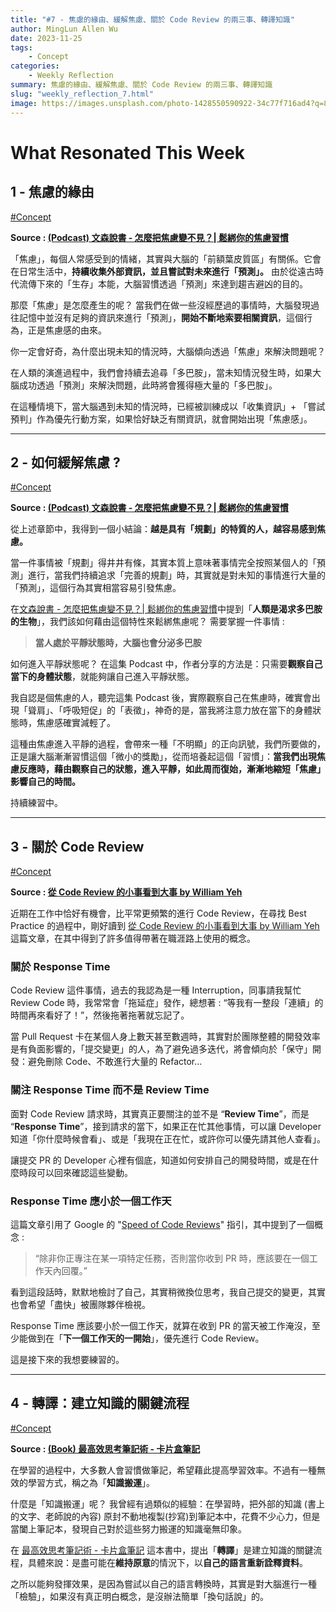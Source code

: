 ```yaml
---
title: "#7 - 焦慮的緣由、緩解焦慮、關於 Code Review 的兩三事、轉譯知識"
author: MingLun Allen Wu
date: 2023-11-25
tags: 
    - Concept
categories:
    - Weekly Reflection
summary: 焦慮的緣由、緩解焦慮、關於 Code Review 的兩三事、轉譯知識
slug: "weekly_reflection_7.html"
image: https://images.unsplash.com/photo-1428550590922-34c77f716ad4?q=80&w=2000&auto=format&fit=crop&ixlib=rb-4.0.3&ixid=M3wxMjA3fDB8MHxwaG90by1wYWdlfHx8fGVufDB8fHx8fA%3D%3D
---
```


# What Resonated This Week

## 1 - 焦慮的緣由

[#Concept](https://minglunwu.com/tags/concept/)

**Source : [(Podcast) 文森說書 - 怎麼把焦慮變不見？| 鬆綁你的焦慮習慣](https://podcasts.apple.com/tw/podcast/%E6%96%87%E6%A3%AE%E8%AA%AA%E6%9B%B8/id1513786617?i=1000627424736)**

「焦慮」，每個人常感受到的情緒，其實與大腦的「前額葉皮質區」有關係。它會在日常生活中，**持續收集外部資訊，並且嘗試對未來進行「預測」。** 由於從遠古時代流傳下來的「生存」本能，大腦習慣透過「預測」來達到趨吉避凶的目的。

那麼「焦慮」是怎麼產生的呢？ 當我們在做一些沒經歷過的事情時，大腦發現過往記憶中並沒有足夠的資訊來進行「預測」，**開始不斷地索要相關資訊**，這個行為，正是焦慮感的由來。

你一定會好奇，為什麼出現未知的情況時，大腦傾向透過「焦慮」來解決問題呢？ 

在人類的演進過程中，我們會持續去追尋「多巴胺」，當未知情況發生時，如果大腦成功透過「預測」來解決問題，此時將會獲得極大量的「多巴胺」。

在這種情境下，當大腦遇到未知的情況時，已經被訓練成以「收集資訊」+ 「嘗試預判」作為優先行動方案，如果恰好缺乏有關資訊，就會開始出現「焦慮感」。

---

## 2 - 如何緩解焦慮 ?

[#Concept](https://minglunwu.com/tags/concept/)

**Source : [(Podcast) 文森說書 - 怎麼把焦慮變不見？| 鬆綁你的焦慮習慣](https://podcasts.apple.com/tw/podcast/%E6%96%87%E6%A3%AE%E8%AA%AA%E6%9B%B8/id1513786617?i=1000627424736)**

從上述章節中，我得到一個小結論：**越是具有「規劃」的特質的人，越容易感到焦慮。**

當一件事情被「規劃」得井井有條，其實本質上意味著事情完全按照某個人的「預測」進行，當我們持續追求「完善的規劃」時，其實就是對未知的事情進行大量的「預測」，這個行為其實相當容易引發焦慮。

在[文森說書 - 怎麼把焦慮變不見？| 鬆綁你的焦慮習慣](https://podcasts.apple.com/tw/podcast/%E6%96%87%E6%A3%AE%E8%AA%AA%E6%9B%B8/id1513786617?i=1000627424736)中提到「**人類是渴求多巴胺的生物**」，我們該如何藉由這個特性來鬆綁焦慮呢？ 需要掌握一件事情 : 

> **當人處於平靜狀態時，大腦也會分泌多巴胺**

如何進入平靜狀態呢？ 在這集 Podcast 中，作者分享的方法是：只需要**觀察自己當下的身體狀態**，就能夠讓自己進入平靜狀態。

我自認是個焦慮的人，聽完這集 Podcast 後，實際觀察自己在焦慮時，確實會出現「聳肩」、「呼吸短促」的「表徵」，神奇的是，當我將注意力放在當下的身體狀態時，焦慮感確實減輕了。

這種由焦慮進入平靜的過程，會帶來一種「不明顯」的正向訊號，我們所要做的，正是讓大腦漸漸習慣這個「微小的獎勵」，從而培養起這個「習慣」：**當我們出現焦慮反應時，藉由觀察自己的狀態，進入平靜，如此周而復始，漸漸地縮短「焦慮」影響自己的時間。**

持續練習中。

---

## 3 - 關於 Code Review

[#Concept](https://minglunwu.com/tags/concept/)

**Source : [從 Code Review 的小事看到大事 by William Yeh](https://william-yeh.net/post/2023/09/on-code-review/)**

近期在工作中恰好有機會，比平常更頻繁的進行 Code Review，在尋找 Best Practice 的過程中，剛好讀到 [從 Code Review 的小事看到大事 by William Yeh](https://william-yeh.net/post/2023/09/on-code-review/) 這篇文章，在其中得到了許多值得帶著在職涯路上使用的概念。

### 關於 Response Time

Code Review 這件事情，過去的我認為是一種 Interruption，同事請我幫忙 Review Code 時，我常常會「拖延症」發作，總想著 : “等我有一整段「連續」的時間再來看好了！”，然後拖著拖著就忘記了。

當 Pull Request 卡在某個人身上數天甚至數週時，其實對於團隊整體的開發效率是有負面影響的，「提交變更」的人，為了避免過多迭代，將會傾向於「保守」開發：避免刪除 Code、不敢進行大量的 Refactor…

### 關注 Response Time 而不是 Review Time

面對 Code Review 請求時，其實真正要關注的並不是 “**Review Time**”，而是 “**Response Time**”，接到請求的當下，如果正在忙其他事情，可以讓 Developer 知道「你什麼時候會看」、或是「我現在正在忙，或許你可以優先請其他人查看」。

讓提交 PR 的 Developer 心裡有個底，知道如何安排自己的開發時間，或是在什麼時段可以回來確認這些變動。

### Response Time 應小於一個工作天

這篇文章引用了 Google 的 "[Speed of Code Reviews](https://google.github.io/eng-practices/review/reviewer/speed.html)" 指引，其中提到了一個概念 : 

> “除非你正專注在某一項特定任務，否則當你收到 PR 時，應該要在一個工作天內回覆。”

看到這段話時，默默地檢討了自己，其實稍微換位思考，我自己提交的變更，其實也會希望「盡快」被團隊夥伴檢視。

Response Time 應該要小於一個工作天，就算在收到 PR 的當天被工作淹沒，至少能做到在「**下一個工作天的一開始**」，優先進行 Code Review。

這是接下來的我想要練習的。

---
## 4 - 轉譯：建立知識的關鍵流程 

[#Concept](https://minglunwu.com/tags/concept/)

**Source : [(Book) 最高效思考筆記術 - 卡片盒筆記](https://www.books.com.tw/products/0010922143)**

在學習的過程中，大多數人會習慣做筆記，希望藉此提高學習效率。不過有一種無效的學習方式，稱之為「**知識搬運**」。

什麼是「知識搬運」呢？ 我曾經有過類似的經驗：在學習時，把外部的知識 (書上的文字、老師說的內容) 原封不動地複製(抄寫)到筆記本中，花費不少心力，但是當闔上筆記本，發現自己對於這些努力搬運的知識毫無印象。

在 [最高效思考筆記術 - 卡片盒筆記](https://www.books.com.tw/products/0010922143) 這本書中，提出「**轉譯**」是建立知識的關鍵流程，具體來說：是盡可能在**維持原意**的情況下，以**自己的語言重新詮釋資料**。

之所以能夠發揮效果，是因為嘗試以自己的語言轉換時，其實是對大腦進行一種「檢驗」，如果沒有真正明白概念，是沒辦法簡單「換句話說」的。

